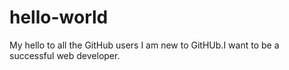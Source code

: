# hello-world
My hello to all the GitHub users
I am new to GitHUb.I want to be a successful web developer.
